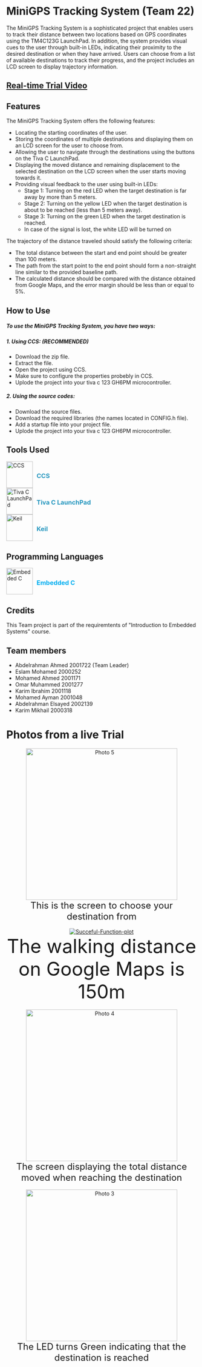 # MiniGPS Tracking System  (Team 22)

The MiniGPS Tracking System is a sophisticated project that enables users to track their distance between two locations based on GPS coordinates using the TM4C123G LaunchPad. In addition, the system provides visual cues to the user through built-in LEDs, indicating their proximity to the desired destination or when they have arrived. Users can choose from a list of available destinations to track their progress, and the project includes an LCD screen to display trajectory information.

## [Real-time Trial Video ](https://drive.google.com/drive/folders/1YXf-va0ZnjTJy2UpYV1EcbIatx0w5YI7?usp=sharing "Real-time trial ")


## Features

The MiniGPS Tracking System offers the following features:

- Locating the starting coordinates of the user.
- Storing the coordinates of multiple destinations and displaying them on an LCD screen for the user to choose from.
- Allowing the user to navigate through the destinations using the buttons on the Tiva C LaunchPad.
- Displaying the moved distance and remaining displacement to the selected destination on the LCD screen when the user starts moving towards it.
- Providing visual feedback to the user using built-in LEDs:
  - Stage 1: Turning on the red LED when the target destination is far away by more than 5 meters.
  - Stage 2: Turning on the yellow LED when the target destination is about to be reached (less than 5 meters away).
  - Stage 3: Turning on the green LED when the target destination is reached.
  - In case of the signal is lost, the white LED will be turned on

The trajectory of the distance traveled should satisfy the following criteria:

- The total distance between the start and end point should be greater than 100 meters.
- The path from the start point to the end point should form a non-straight line similar to the provided baseline path.
- The calculated distance should be compared with the distance obtained from Google Maps, and the error margin should be less than or equal to 5%.

## How to Use

##### To use the MiniGPS Tracking System, you have two ways:

##### 1. Using CCS: (RECOMMENDED)
- Download the zip file.
- Extract the file.
- Open the project using CCS.
- Make sure to configure the properties probebly in CCS.
- Uplode the project into your tiva c 123 GH6PM microcontroller.

##### 2. Using the source codes:
 -  Download the source files.
 -  Download the required libraries (the names located in CONFIG.h file).
 -  Add a startup file into your project file.
 - Uplode the project into your tiva c 123 GH6PM microcontroller.
 
## Tools Used
<div style="display: flex; align-items: center;">
  <img src="https://www.ti.com/diagrams/ccstudio_ccs_256.jpg" alt="CCS" title="CCS" width="70" height="70">
  <h3 style="margin-left: 10px; color: #2596be;">CCS</h3>
</div>

<div style="display: flex; align-items: center;">
  <img src="https://www.theiconadvantage.com/wp-content/uploads/2014/08/ti-logo.png" alt="Tiva C LaunchPad" title="Tiva C LaunchPad" width="70" height="70">
  
  <h3 style="margin-left: 10px; color: #2596be;">Tiva C LaunchPad</h3>
</div>
<div style="display: flex; align-items: center;">
  <img src="https://downloadly.ir/wp-content/uploads/2018/08/Keil.png" alt="Keil" title="Keil" width="70" height="70">
  <h3 style="margin-left: 10px; color: #2596be;">Keil</h3>
</div>

## Programming Languages 

<div style="display: flex; align-items: center;"> <img src="https://www.chetu.com/img/on-demand-developers/embedded-c/logo/embeded-c.png" alt="Embedded C" title="[Embedded C](poe://www.poe.com/_api/key_phrase?phrase=Embedded%20C&prompt=Tell%20me%20more%20about%20Embedded%20C.)" width="70" height="70"> <h3 style="margin-left: 10px; color: #00aef0;">Embedded C</h3> </div>

## Credits

This Team project is part of the requiremtents of "Introduction to Embedded Systems" course.


## Team members
- Abdelrahman Ahmed    2001722 (Team Leader)
- Eslam Mohamed           2000252
- Mohamed Ahmed         2001171
- Omar Muhammed        2001277
- Karim Ibrahim 2001118
- Mohamed Ayman 2001048
- Abdelrahman Elsayed 2002139
- Karim Mikhail 2000318


# Photos from a live Trial

<div align="center">
    <a href="https://ibb.co/FJrGGzQ"><img src="https://i.ibb.co/tcGyyD0/photo-2023-05-11-23-52-43.jpg" alt="Photo 5" height="400"></a>
    <br>
    <sup style="font-size: 24px;">This is the screen to choose your destination from</sup>
    <br>
    <br>
</div>


<div align="center">
   <a href="https://ibb.co/GvWMVCm"><img src="https://i.ibb.co/4Z8Sj4k/Succeful-Function-plot.png" alt="Succeful-Function-plot" border="0"></a>
    <br>
    <sup style="font-size: 50px;">The walking distance on Google Maps is 150m</sup>
    <br>
    <br>
</div>

<div align="center">
   <a href="https://ibb.co/ZcjBdYx"><img src="https://i.ibb.co/zPMXs7Z/image.png" alt="Photo 4" height="400"></a>
    <br>
    <sup style="font-size: 24px;">The screen displaying the total distance moved when reaching the destination </sup>
    <br>
    <br>
</div>


<div align="center">
    <a href="https://ibb.co/V9hPyTm"><img src="https://i.ibb.co/6wpfhFB/photo-2023-05-11-23-53-20.jpg" alt="Photo 3" height="400"></a>
    <br>
    <sup style="font-size: 24px;">The LED turns Green indicating that the destination is reached</sup>
    <br>
    <br>
</div>


